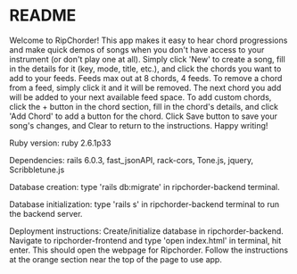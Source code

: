 # README

Welcome to RipChorder! This app makes it easy to hear chord progressions and make quick demos of songs when you don't have access to your instrument (or don't play one at all). Simply click 'New' to create a song, fill in the details for it (key, mode, title, etc.), and click the chords you want to add to your feeds. Feeds max out at 8 chords, 4 feeds. To remove a chord from a feed, simply click it and it will be removed. The next chord you add will be added to your next available feed space. To add custom chords, click the + button in the chord section, fill in the chord's details, and click 'Add Chord' to add a button for the chord. Click Save button to save your song's changes, and Clear to return to the instructions. Happy writing!

Ruby version: ruby 2.6.1p33

Dependencies: rails 6.0.3, fast_jsonAPI, rack-cors, Tone.js, jquery, Scribbletune.js

Database creation: type 'rails db:migrate' in ripchorder-backend terminal.

Database initialization: type 'rails s' in ripchorder-backend terminal to run the backend server.

Deployment instructions: Create/initialize database in ripchorder-backend. Navigate to ripchorder-frontend and type 'open index.html' in terminal, hit enter. This should open the webpage for Ripchorder. Follow the instructions at the orange section near the top of the page to use app.
